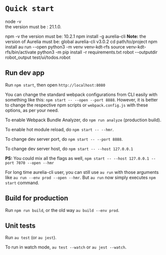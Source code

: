 # `Quick start`

node -v <br />
the version must be : 21.1.0.

npm -v
the version must be: 10.2.1
npm install -g aurelia-cli
**Note:** the version of Aurelia must be: global aurelia-cli v3.0.2
cd path/to/project
npm install
au run --open
python3 -m venv venv-kdt-rfs
source venv-kdt-rfs/bin/activate
python3 -m pip install -r requirements.txt
robot --outputdir robot_output test/ui/todos.robot

## Run dev app

Run `npm start`, then open `http://localhost:8080`

You can change the standard webpack configurations from CLI easily with something like this: `npm start -- --open --port 8888`. However, it is better to change the respective npm scripts or `webpack.config.js` with these options, as per your need.

To enable Webpack Bundle Analyzer, do `npm run analyze` (production build).

To enable hot module reload, do `npm start -- --hmr`.

To change dev server port, do `npm start -- --port 8888`.

To change dev server host, do `npm start -- --host 127.0.0.1`

**PS:** You could mix all the flags as well, `npm start -- --host 127.0.0.1 --port 7070 --open --hmr`

For long time aurelia-cli user, you can still use `au run` with those arguments like `au run --env prod --open --hmr`. But `au run` now simply executes `npm start` command.

## Build for production

Run `npm run build`, or the old way `au build --env prod`.

## Unit tests

Run `au test` (or `au jest`).

To run in watch mode, `au test --watch` or `au jest --watch`.
